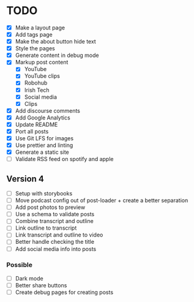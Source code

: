 # TODO

- [x] Make a layout page
- [x] Add tags page
- [x] Make the about button hide text
- [x] Style the pages
- [x] Generate content in debug mode
- [x] Markup post content
  - [x] YouTube
  - [x] YouTube clips
  - [x] Robohub
  - [x] Irish Tech
  - [x] Social media
  - [x] Clips
- [x] Add discourse comments
- [x] Add Google Analytics
- [x] Update README
- [x] Port all posts
- [x] Use Git LFS for images
- [x] Use prettier and linting
- [x] Generate a static site
- [ ] Validate RSS feed on spotify and apple

## Version 4

- [ ] Setup with storybooks
- [ ] Move podcast config out of post-loader + create a better separation
- [ ] Add post photos to preview
- [ ] Use a schema to validate posts
- [ ] Combine transcript and outline
- [ ] Link outline to transcript
- [ ] Link transcript and outline to video
- [ ] Better handle checking the title
- [ ] Add social media info into posts

### Possible

- [ ] Dark mode
- [ ] Better share buttons
- [ ] Create debug pages for creating posts
